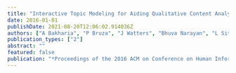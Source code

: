 ```yaml
---
title: "Interactive Topic Modeling for Aiding Qualitative Content Analysis"
date: 2016-01-01
publishDate: 2021-08-20T12:06:02.914036Z
authors: ["A Bakharia", "P Bruza", "J Watters", "Bhuva Narayan", "L Sitbon"]
publication_types: ["2"]
abstract: ""
featured: false
publication: "*Proceedings of the 2016 ACM on Conference on Human Information Interaction łdots*"
---
```


